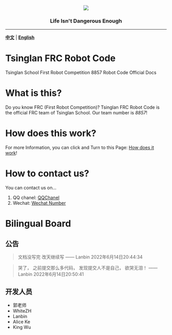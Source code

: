 <div align="center">
  <img src="https://cdn.jsdelivr.net/gh/ye-tutu/blog-cdn@main/picture/1650693278000.gif">
</div>
<h3 align="center">Life Isn't Dangerous Enough</h3>

<hr>

[**中文**](/docs/zh-cn/README.md) | [**English**](/docs/en-us/README.md)

# Tsinglan FRC Robot Code
Tsinglan School First Robot Competition 8857 Robot Code Official Docs

# What is this?
Do you know FRC (First Robot Competition)? Tsinglan FRC Robot Code is the official FRC team of Tsinglan School. Our team number is *8857*!

# How does this work?
For more Information, you can click and Turn to this Page: [How does it work](/docs/en-us/HowToUse.md)!

# How to contact us?
You can contact us on...
1. QQ chanel: [QQChanel](#)
2. Wechat: [Wechat Number](#)

# Bilingual Board

## 公告
> 文档没写完
> 改天继续写
> —— Lanbin 2022年6月14日20:44:34

> 哭了，
> 之前提交那么多代码，
> 发现提交人不是自己，
> 欲哭无泪！ —— Lanbin 2022年6月14日20:50:41

## 开发人员

- 郭老师
- WhiteZH
- Lanbin
- Alice Ke
- King Wu
 